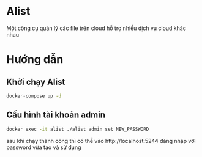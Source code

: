 # Alist

Một công cụ quán lý các file trên cloud hỗ trợ nhiều dịch vụ cloud khác nhau

# Hướng dẫn

## Khởi chạy Alist

```sh
docker-compose up -d
```

## Cấu hình tài khoản admin

```sh
docker exec -it alist ./alist admin set NEW_PASSWORD
```

sau khi chạy thành công thì có thể vào http://localhost:5244 đăng nhập với password vừa tạo và sử dụng
